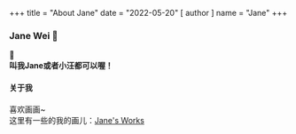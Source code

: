 +++
title = "About Jane"
date = "2022-05-20"
[ author ]
  name = "Jane"
+++

### Jane Wei  :paw_prints:
:dog:  
**叫我Jane或者小汪都可以喔！**

####  关于我  
喜欢画画~    
这里有一些的我的画儿：[Jane's Works](https://blog.nekolas.cafe/jane-works/)


